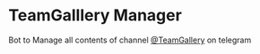 # TeamGalllery Manager
Bot to Manage all contents of channel [@TeamGallery](t.me/teamgallery) on telegram
